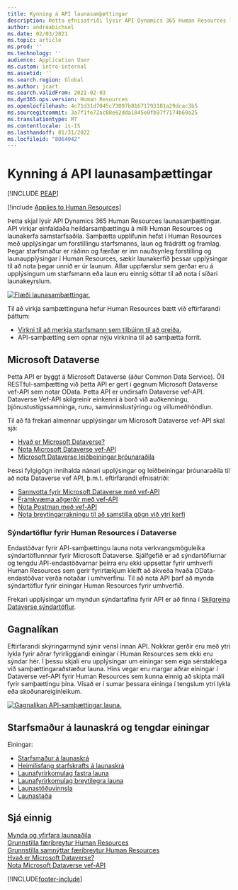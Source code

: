 ```yaml
---
title: Kynning á API launasamþættingar
description: Þetta efnisatriði lýsir API Dynamics 365 Human Resources launasamþættingar.
author: andreabichsel
ms.date: 02/03/2021
ms.topic: article
ms.prod: ''
ms.technology: ''
audience: Application User
ms.custom: intro-internal
ms.assetid: ''
ms.search.region: Global
ms.author: jcart
ms.search.validFrom: 2021-02-03
ms.dyn365.ops.version: Human Resources
ms.openlocfilehash: 4c71d31d7045c73097b81671793181a29dcac3b5
ms.sourcegitcommit: 3a7f1fe72ac08e62dda1045e0fb97f7174b69a25
ms.translationtype: MT
ms.contentlocale: is-IS
ms.lasthandoff: 01/31/2022
ms.locfileid: "8064942"
---
```

# <a name="payroll-integration-api-introduction"></a>Kynning á API launasamþættingar


[!INCLUDE [PEAP](../includes/peap-1.md)]

[!include [Applies to Human Resources](../includes/applies-to-hr.md)]

Þetta skjal lýsir API Dynamics 365 Human Resources launasamþættingar. API virkjar einfaldaða heildarsamþættingu á milli Human Resources og launakerfa samstarfsaðila. Samþætta upplifunin hefst í Human Resources með upplýsingar um forstillingu starfsmanns, laun og frádrátt og framlag. Þegar starfsmaður er ráðinn og færðar er inn nauðsynleg forstilling og launaupplýsingar í Human Resources, sækir launakerfið þessar upplýsingar til að nota þegar unnið er úr launum. Allar uppfærslur sem gerðar eru á upplýsingum um starfsmann eða laun eru einnig sóttar til að nota í síðari launakeyrslum.

[![Flæði launasamþættingar.](media/hr-admin-integration-payroll-api-introduction-flow.png)](media/hr-admin-integration-payroll-api-introduction-flow-2.png#lightbox)

Til að virkja samþættinguna hefur Human Resources bætt við eftirfarandi þáttum:

- [Virkni til að merkja starfsmann sem tilbúinn til að greiða.](hr-compensation-payroll.md)
- API-samþætting sem opnar nýju virknina til að samþætta forrit.

## <a name="microsoft-dataverse"></a>Microsoft Dataverse

Þetta API er byggt á Microsoft Dataverse (áður Common Data Service). Öll RESTful-samþætting við þetta API er gert í gegnum Microsoft Dataverse vef-API sem notar OData. Þetta API er undirsafn Dataverse vef-API. Dataverse Vef-API skilgreinir einkenni á borð við auðkenningu, þjónustustigssamninga, runu, samvinnslustýringu og villumeðhöndlun.

Til að fá frekari almennar upplýsingar um Microsoft Dataverse vef-API skal sjá:

- [Hvað er Microsoft Dataverse?](/powerapps/maker/data-platform/data-platform-intro)
- [Nota Microsoft Dataverse vef-API](/powerapps/developer/data-platform/webapi/overview)
- [Microsoft Dataverse leiðbeiningar þróunaraðila](/powerapps/developer/data-platform)

Þessi fylgigögn innihalda nánari upplýsingar og leiðbeiningar þróunaraðila til að nota Dataverse vef API, þ.m.t. eftirfarandi efnisatriði:

- [Sannvotta fyrir Microsoft Dataverse með vef-API](/powerapps/developer/data-platform/webapi/authenticate-web-api)
- [Framkvæma aðgerðir með vef-API](/powerapps/developer/data-platform/webapi/perform-operations-web-api)
- [Nota Postman með vef-API](/powerapps/developer/data-platform/webapi/use-postman-web-api)
- [Nota breytingarrakningu til að samstilla gögn við ytri kerfi](/powerapps/developer/data-platform/use-change-tracking-synchronize-data-external-systems)

### <a name="virtual-tables-for-human-resources-in-dataverse"></a>Sýndartöflur fyrir Human Resources í Dataverse

Endastöðvar fyrir API-samþættingu launa nota verkvangsmöguleika sýndartöflunnnar fyrir Microsoft Dataverse. Sjálfgefið er að sýndartöflurnar og tengdu API-endastöðvarnar þeirra eru ekki uppsettar fyrir umhverfi Human Resources sem gerir fyrirtækjum kleift að ákveða hvaða OData-endastöðvar verða notaðar í umhverfinu. Til að nota API þarf að mynda sýndartöflur fyrir einingar Human Resources fyrir umhverfið.

Frekari upplýsingar um myndun sýndartaflna fyrir API er að finna í [Skilgreina Dataverse sýndartöflur](./hr-admin-integration-common-data-service-virtual-entities.md).

## <a name="data-model"></a>Gagnalíkan

Eftirfarandi skýringarmynd sýnir vensl innan API. Nokkrar gerðir eru með ytri lykla fyrir aðrar fyrirliggjandi einingar í Human Resources sem ekki eru sýndar hér. Í þessu skjali eru upplýsingar um einingar sem eiga sérstaklega við samþættingaraðstæður launa. Hins vegar eru margar aðrar einingar í Dataverse vef-API fyrir Human Resources sem kunna einnig að skipta máli fyrir samþættingu þína. Vísað er í sumar þessara eininga í tengslum ytri lykla eða skoðunareiginleikum.

[![Gagnalíkan API-samþættingar launa.](media/hr-admin-payroll-api-data-model.png)](media/hr-admin-payroll-api-data-model.png#lightbox)

## <a name="payroll-employee-and-related-entities"></a>Starfsmaður á launaskrá og tengdar einingar

Einingar:

- [Starfsmaður á launaskrá](hr-admin-integration-payroll-api-payroll-employee.md)
- [Heimilisfang starfskrafts á launaskrá](hr-admin-integration-payroll-api-payroll-worker-address.md)
- [Launafyrirkomulag fastra launa](hr-admin-integration-payroll-api-payroll-fixed-compensation-plan.md)
- [Launafyrirkomulag breytilegra launa](hr-admin-integration-payroll-api-payroll-variable-compensation-plan.md)
- [Launastöðuvinnsla](hr-admin-integration-payroll-api-payroll-position-job.md)
- [Launastaða](hr-admin-integration-payroll-api-payroll-position.md)

## <a name="see-also"></a>Sjá einnig

[Mynda og yfirfara launaaðila](hr-admin-integration-payroll-api-generate-review-entities.md)<br>
[Grunnstilla færibreytur Human Resources](hr-setup-parameters.md)<br>
[Grunnstilla samnýttar færibreytur Human Resources](hr-setup-shared-parameters.md)<br>
[Hvað er Microsoft Dataverse?](/powerapps/maker/data-platform/data-platform-intro)<br>
[Nota Microsoft Dataverse vef-API](/powerapps/developer/data-platform/webapi/overview)<br>

[!INCLUDE[footer-include](../includes/footer-banner.md)]
